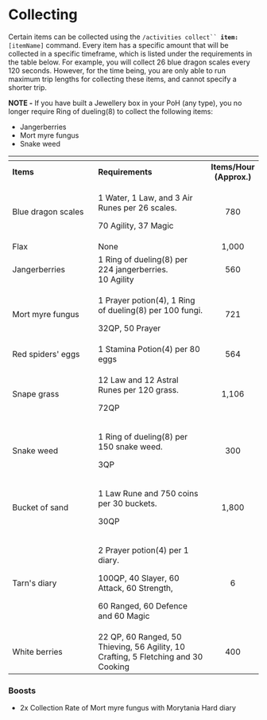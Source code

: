# Collecting

Certain items can be collected using the  `/activities collect`` `**`item:`**`[itemName]` command. Every item has a specific amount that will be collected in a specific timeframe, which is listed under the requirements in the table below. For example, you will collect 26 blue dragon scales every 120 seconds. However, for the time being, you are only able to run maximum trip lengths for collecting these items, and cannot specify a shorter trip.

**NOTE -** If you have built a Jewellery box in your PoH (any type), you no longer require Ring of dueling(8) to collect the following items:

* Jangerberries
* Mort myre fungus
* Snake weed

<table><thead><tr><th width="208.42457700889042"></th><th width="316.4"></th><th align="center"></th></tr></thead><tbody><tr><td><strong>Items</strong></td><td><strong>Requirements</strong></td><td align="center"><strong>Items/Hour (Approx.)</strong></td></tr><tr><td>Blue dragon scales</td><td><p>1 Water, 1 Law, and 3 Air Runes per 26 scales.</p><p>70 Agility, 37 Magic</p></td><td align="center">780</td></tr><tr><td>Flax</td><td>None</td><td align="center">1,000</td></tr><tr><td>Jangerberries</td><td>1 Ring of dueling(8) per 224 jangerberries.<br>10 Agility</td><td align="center">560</td></tr><tr><td>Mort myre fungus</td><td><p>1 Prayer potion(4), 1 Ring of dueling(8) per 100 fungi.</p><p>32QP, 50 Prayer</p></td><td align="center">721</td></tr><tr><td>Red spiders' eggs</td><td>1 Stamina Potion(4) per 80 eggs</td><td align="center">564</td></tr><tr><td>Snape grass</td><td><p>12 Law and 12 Astral Runes per 120 grass.</p><p>72QP</p></td><td align="center">1,106</td></tr><tr><td>Snake weed</td><td><p>1 Ring of dueling(8) per 150 snake weed.</p><p>3QP</p></td><td align="center">300</td></tr><tr><td>Bucket of sand</td><td><p>1 Law Rune and 750 coins per 30 buckets.</p><p>30QP</p></td><td align="center">1,800</td></tr><tr><td>Tarn's diary</td><td><p>2 Prayer potion(4) per 1 diary.</p><p>100QP, 40 Slayer, 60 Attack, 60 Strength, </p><p>60 Ranged, 60 Defence and 60 Magic</p></td><td align="center">6</td></tr><tr><td>White berries</td><td>22 QP, 60 Ranged, 50 Thieving, 56 Agility, 10 Crafting, 5 Fletching and 30 Cooking</td><td align="center">400</td></tr></tbody></table>

### Boosts

* 2x Collection Rate of Mort myre fungus with Morytania Hard diary
